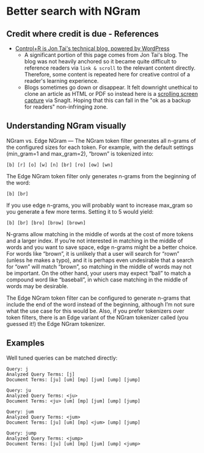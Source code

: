 # Better search with NGram

## Credit where credit is due - References

* [Control+R is Jon Tai's technical blog, powered by WordPress](https://jontai.me/blog/2013/02/adding-autocomplete-to-an-elasticsearch-search-application/)
    * A significant portion of this page comes from Jon Tai's blog. The blog was not heavily anchored so it became quite difficult to reference readers via `link & scroll` to the relevant content directly. Therefore, some content is repeated here for creative control of a reader's learning experience.
    * Blogs sometimes go down or disappear. It felt downright unethical to clone an article as HTML or PDF so instead here is a [scrolling screen capture](https://www.dropbox.com/s/hnf3s2kjsnp0lov/Adding%20Autocomplete%20to%20an%20elasticsearch%20Search%20Application.png?dl=0) via SnagIt. Hoping that this can fall in the "ok as a backup for readers" non-infringing zone.

## Understanding NGram visually

NGram vs. Edge NGram — The NGram token filter generates all n-grams of the configured sizes for each token. For example, with the default settings (min_gram=1 and max_gram=2), “brown” is tokenized into:

`[b] [r] [o] [w] [n] [br] [ro] [ow] [wn]`

The Edge NGram token filter only generates n-grams from the beginning of the word:

`[b] [br]`

If you use edge n-grams, you will probably want to increase max_gram so you generate a few more terms. Setting it to 5 would yield:

`[b] [br] [bro] [brow] [brown]`

N-grams allow matching in the middle of words at the cost of more tokens and a larger index. If you’re not interested in matching in the middle of words and you want to save space, edge n-grams might be a better choice. For words like “brown”, it is unlikely that a user will search for “rown” (unless he makes a typo), and it is perhaps even undesirable that a search for “own” will match “brown”, so matching in the middle of words may not be important. On the other hand, your users may expect “ball” to match a compound word like “baseball”, in which case matching in the middle of words may be desirable.

The Edge NGram token filter can be configured to generate n-grams that include the end of the word instead of the beginning, although I’m not sure what the use case for this would be. Also, if you prefer tokenizers over token filters, there is an Edge variant of the NGram tokenizer called (you guessed it!) the Edge NGram tokenizer.

## Examples

Well tuned queries can be matched directly:

```
Query: j
Analyzed Query Terms: [j]
Document Terms: [ju] [um] [mp] [jum] [ump] [jump]
 
Query: ju
Analyzed Query Terms: <ju>
Document Terms: <ju> [um] [mp] [jum] [ump] [jump]
 
Query: jum
Analyzed Query Terms: <jum>
Document Terms: [ju] [um] [mp] <jum> [ump] [jump]
 
Query: jump
Analyzed Query Terms: <jump>
Document Terms: [ju] [um] [mp] [jum] [ump] <jump>
```
